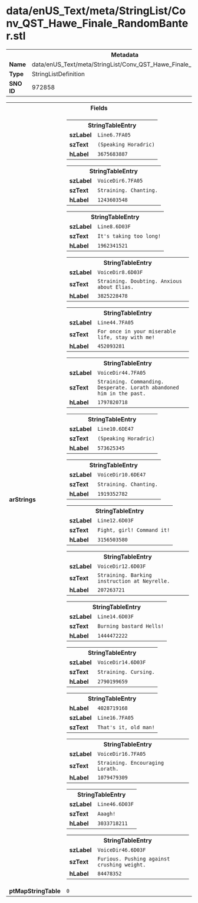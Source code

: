 <h1>data/enUS_Text/meta/StringList/Conv_QST_Hawe_Finale_RandomBanter.stl</h1><table><tr><th colspan="100%">Metadata</th></tr><tr><td><b>Name</b></td><td>data/enUS_Text/meta/StringList/Conv_QST_Hawe_Finale_RandomBanter.stl</td></tr><tr><td><b>Type</b></td><td>StringListDefinition</td></tr><tr><td><b>SNO ID</b></td><td>972858</td></tr></table>

<table><tr><th colspan="100%">Fields</th></tr><tr><td><b>arStrings</b></td><td><table><tr><th colspan="100%">StringTableEntry</th></tr><tr><td><b>szLabel</b></td><td><code>Line6.7FA05</code></td></tr><tr><td><b>szText</b></td><td><code>(Speaking Horadric)</code></td></tr><tr><td><b>hLabel</b></td><td><code>3675683887</code></td></tr></table>


<table><tr><th colspan="100%">StringTableEntry</th></tr><tr><td><b>szLabel</b></td><td><code>VoiceDir6.7FA05</code></td></tr><tr><td><b>szText</b></td><td><code>Straining. Chanting.</code></td></tr><tr><td><b>hLabel</b></td><td><code>1243603548</code></td></tr></table>


<table><tr><th colspan="100%">StringTableEntry</th></tr><tr><td><b>szLabel</b></td><td><code>Line8.6D03F</code></td></tr><tr><td><b>szText</b></td><td><code>It's taking too long!</code></td></tr><tr><td><b>hLabel</b></td><td><code>1962341521</code></td></tr></table>


<table><tr><th colspan="100%">StringTableEntry</th></tr><tr><td><b>szLabel</b></td><td><code>VoiceDir8.6D03F</code></td></tr><tr><td><b>szText</b></td><td><code>Straining. Doubting. Anxious about Elias.</code></td></tr><tr><td><b>hLabel</b></td><td><code>3825228478</code></td></tr></table>


<table><tr><th colspan="100%">StringTableEntry</th></tr><tr><td><b>szLabel</b></td><td><code>Line44.7FA05</code></td></tr><tr><td><b>szText</b></td><td><code>For once in your miserable life, stay with me!</code></td></tr><tr><td><b>hLabel</b></td><td><code>452093281</code></td></tr></table>


<table><tr><th colspan="100%">StringTableEntry</th></tr><tr><td><b>szLabel</b></td><td><code>VoiceDir44.7FA05</code></td></tr><tr><td><b>szText</b></td><td><code>Straining. Commanding. Desperate. Lorath abandoned him in the past.</code></td></tr><tr><td><b>hLabel</b></td><td><code>1797820718</code></td></tr></table>


<table><tr><th colspan="100%">StringTableEntry</th></tr><tr><td><b>szLabel</b></td><td><code>Line10.6DE47</code></td></tr><tr><td><b>szText</b></td><td><code>(Speaking Horadric)</code></td></tr><tr><td><b>hLabel</b></td><td><code>573625345</code></td></tr></table>


<table><tr><th colspan="100%">StringTableEntry</th></tr><tr><td><b>szLabel</b></td><td><code>VoiceDir10.6DE47</code></td></tr><tr><td><b>szText</b></td><td><code>Straining. Chanting.</code></td></tr><tr><td><b>hLabel</b></td><td><code>1919352782</code></td></tr></table>


<table><tr><th colspan="100%">StringTableEntry</th></tr><tr><td><b>szLabel</b></td><td><code>Line12.6D03F</code></td></tr><tr><td><b>szText</b></td><td><code>Fight, girl! Command it!</code></td></tr><tr><td><b>hLabel</b></td><td><code>3156503580</code></td></tr></table>


<table><tr><th colspan="100%">StringTableEntry</th></tr><tr><td><b>szLabel</b></td><td><code>VoiceDir12.6D03F</code></td></tr><tr><td><b>szText</b></td><td><code>Straining. Barking instruction at Neyrelle.</code></td></tr><tr><td><b>hLabel</b></td><td><code>207263721</code></td></tr></table>


<table><tr><th colspan="100%">StringTableEntry</th></tr><tr><td><b>szLabel</b></td><td><code>Line14.6D03F</code></td></tr><tr><td><b>szText</b></td><td><code>Burning bastard Hells!</code></td></tr><tr><td><b>hLabel</b></td><td><code>1444472222</code></td></tr></table>


<table><tr><th colspan="100%">StringTableEntry</th></tr><tr><td><b>szLabel</b></td><td><code>VoiceDir14.6D03F</code></td></tr><tr><td><b>szText</b></td><td><code>Straining. Cursing.</code></td></tr><tr><td><b>hLabel</b></td><td><code>2790199659</code></td></tr></table>


<table><tr><th colspan="100%">StringTableEntry</th></tr><tr><td><b>hLabel</b></td><td><code>4028719168</code></td></tr><tr><td><b>szLabel</b></td><td><code>Line16.7FA05</code></td></tr><tr><td><b>szText</b></td><td><code>That's it, old man!</code></td></tr></table>


<table><tr><th colspan="100%">StringTableEntry</th></tr><tr><td><b>szLabel</b></td><td><code>VoiceDir16.7FA05</code></td></tr><tr><td><b>szText</b></td><td><code>Straining. Encouraging Lorath.</code></td></tr><tr><td><b>hLabel</b></td><td><code>1079479309</code></td></tr></table>


<table><tr><th colspan="100%">StringTableEntry</th></tr><tr><td><b>szLabel</b></td><td><code>Line46.6D03F</code></td></tr><tr><td><b>szText</b></td><td><code>Aaagh!</code></td></tr><tr><td><b>hLabel</b></td><td><code>3033718211</code></td></tr></table>


<table><tr><th colspan="100%">StringTableEntry</th></tr><tr><td><b>szLabel</b></td><td><code>VoiceDir46.6D03F</code></td></tr><tr><td><b>szText</b></td><td><code>Furious. Pushing against crushing weight.</code></td></tr><tr><td><b>hLabel</b></td><td><code>84478352</code></td></tr></table>


</td></tr><tr><td><b>ptMapStringTable</b></td><td><code>0</code></td></tr></table>

